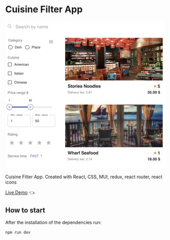 # Cuisine Filter App

![Design preview for Cuisine Filter App](./design-preview/design-preview.png)

Cuisine Filter App. Created with React, CSS, MUI, redux, react router, react icons

[Live Demo](https://cuisine-filter-app.vercel.app/) 👈

## How to start

After the installation of the dependencies run:

```
npm run dev
```
